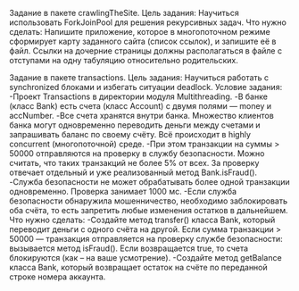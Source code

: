 Задание в пакете crawlingTheSite.
Цель задания:
Научиться использовать ForkJoinPool для решения рекурсивных задач.
Что нужно сделать:
Напишите приложение, которое в многопоточном режиме сформирует карту заданного сайта (список ссылок), и запишите её в файл. Ссылки на дочерние страницы должны располагаться в файле с отступами на одну табуляцию относительно родительских. 

Задание в пакете transactions.
Цель задания:
Научиться работать с synchronized блоками и избегать ситуации deadlock.
Условие задания:
  -Проект Transactions в директории модуля Multithreading. 
  -В банке (класс Bank) есть счета (класс Account) с двумя полями — money и accNumber.
  -Все счета хранятся внутри банка. Множество клиентов банка могут одновременно переводить деньги между счетами и запрашивать баланс по своему счёту. Всё происходит в highly concurrent (многопоточной) среде.
  -При этом транзакции на суммы > 50000 отправляются на проверку в службу безопасности. Можно считать, что таких транзакций не более 5% от всех. За проверку отвечает отдельный и уже реализованный метод Bank.isFraud().
  -Служба безопасности не может обрабатывать более одной транзакции одновременно. Проверка занимает 1000 мс.
  -Если служба безопасности обнаружила мошенничество, необходимо заблокировать оба счёта, то есть запретить любые изменения остатков в дальнейшем.
Что нужно сделать:
  -Создайте метод transfer() класса Bank, который переводит деньги с одного счёта на другой. Если сумма транзакции > 50000 — транзакция отправляется на проверку службе безопасности: вызывается метод isFraud().
   Если возвращается true, то счета блокируются (как – на ваше усмотрение).
  -Создайте метод getBalance класса Bank, который возвращает остаток на счёте по переданной строке номера аккаунта.
